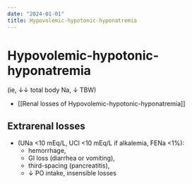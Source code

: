 ```yaml
---
date: "2024-01-01"
title: Hypovolemic-hypotonic-hyponatremia
---
```


# Hypovolemic-hypotonic-hyponatremia

(ie, ↓↓ total body Na, ↓ TBW)

* [[Renal losses of Hypovolemic-hypotonic-hyponatremia]]

## Extrarenal losses
* (UNa <10 mEq/L, UCl <10 mEq/L if alkalemia, FENa <1%):
	* hemorrhage,
	* GI loss (diarrhea or vomiting),
	* third-spacing (pancreatitis),
	* ↓ PO intake, insensible losses

